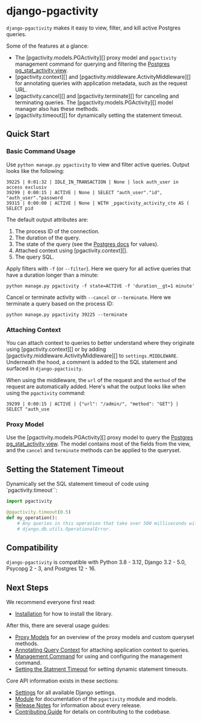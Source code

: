# django-pgactivity

`django-pgactivity` makes it easy to view, filter, and kill active Postgres queries.

Some of the features at a glance:

* The [pgactivity.models.PGActivity][] proxy model and `pgactivity` management command for querying and filtering the [Postgres pg_stat_activity view](https://www.postgresql.org/docs/current/monitoring-stats.html#MONITORING-PG-STAT-ACTIVITY-VIEW).
* [pgactivity.context][] and [pgactivity.middleware.ActivityMiddleware][] for annotating queries with application metadata, such as the request URL.
* [pgactivity.cancel][] and [pgactivity.terminate][] for canceling and terminating queries. The [pgactivity.models.PGActivity][] model manager also has these methods.
* [pgactivity.timeout][] for dynamically setting the statement timeout.

## Quick Start

### Basic Command Usage

Use `python manage.py pgactivity` to view and filter active queries. Output looks like the following:

    39225 | 0:01:32 | IDLE_IN_TRANSACTION | None | lock auth_user in access exclusiv
    39299 | 0:00:15 | ACTIVE | None | SELECT "auth_user"."id", "auth_user"."password
    39315 | 0:00:00 | ACTIVE | None | WITH _pgactivity_activity_cte AS ( SELECT pid

The default output attributes are:

1. The process ID of the connection.
2. The duration of the query.
3. The state of the query (see the [Postgres docs](https://www.postgresql.org/docs/current/monitoring-stats.html#MONITORING-PG-STAT-ACTIVITY-VIEW) for values).
4. Attached context using [pgactivity.context][].
5. The query SQL.

Apply filters with `-f` (or `--filter`). Here we query for all active queries that have a duration longer than a minute:

    python manage.py pgactivity -f state=ACTIVE -f 'duration__gt=1 minute'

Cancel or terminate activity with `--cancel` or `--terminate`. Here we terminate a query based on the process ID:

    python manage.py pgactivity 39225 --terminate

### Attaching Context

You can attach context to queries to better understand where they originate using [pgactivity.context][] or by adding [pgactivity.middleware.ActivityMiddleware][] to `settings.MIDDLEWARE`. Underneath the hood, a comment is added to the SQL statement and surfaced in `django-pgactivity`.

When using the middleware, the `url` of the request and the `method` of the request are automatically added. Here's what the output looks like when using the `pgactivity` command:

    39299 | 0:00:15 | ACTIVE | {"url": "/admin/", "method": "GET"} | SELECT "auth_use

### Proxy Model

Use the [pgactivity.models.PGActivity][] proxy model to query the [Postgres pg_stat_activity view](https://www.postgresql.org/docs/current/monitoring-stats.html#MONITORING-PG-STAT-ACTIVITY-VIEW). The model contains most of the fields from the view, and the `cancel` and `terminate` methods can be applied to the queryset.

## Setting the Statement Timeout

Dynamically set the SQL statement timeout of code using `pgactivity.timeout``:

```python
import pgactivity

@pgactivity.timeout(0.5)
def my_operation():
    # Any queries in this operation that take over 500 milliseconds will throw
    # django.db.utils.OperationalError.
```

## Compatibility

`django-pgactivity` is compatible with Python 3.8 - 3.12, Django 3.2 - 5.0, Psycopg 2 - 3, and Postgres 12 - 16.

## Next Steps

We recommend everyone first read:

* [Installation](installation.md) for how to install the library.

After this, there are several usage guides:

* [Proxy Models](proxy.md) for an overview of the proxy models and custom queryset methods.
* [Annotating Query Context](context.md) for attaching application context to queries.
* [Management Command](command.md) for using and configuring the management command.
* [Setting the Statment Timeout](timeout.md) for setting dynamic statement timeouts.

Core API information exists in these sections:

* [Settings](settings.md) for all available Django settings.
* [Module](module.md) for documentation of the `pgactivity` module and models.
* [Release Notes](release_notes.md) for information about every release.
* [Contributing Guide](contributing.md) for details on contributing to the codebase.
